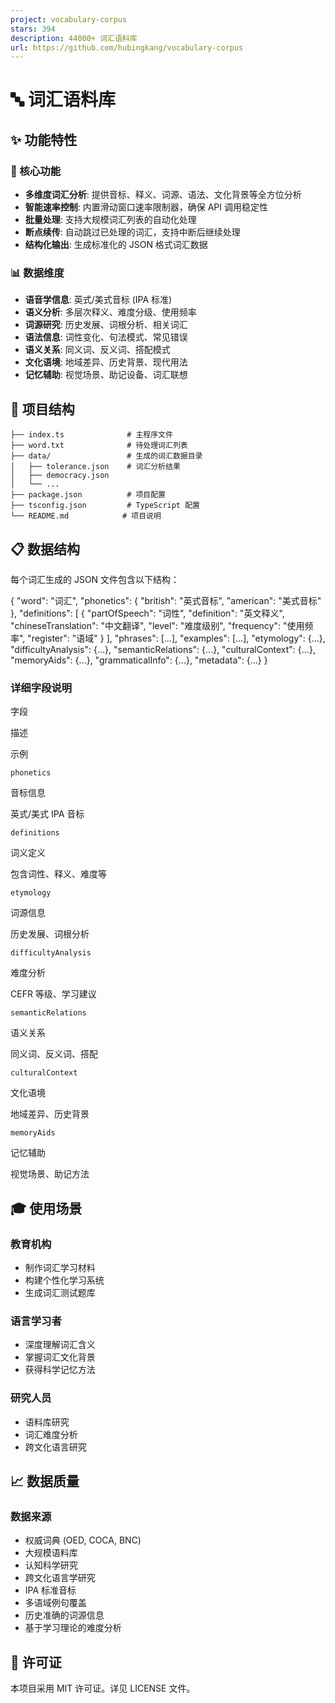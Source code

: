 ```yaml
---
project: vocabulary-corpus
stars: 394
description: 44000+ 词汇语料库
url: https://github.com/hubingkang/vocabulary-corpus
---
```


🔤 词汇语料库
========

✨ 功能特性
------

### 🎯 核心功能

-   **多维度词汇分析**: 提供音标、释义、词源、语法、文化背景等全方位分析
-   **智能速率控制**: 内置滑动窗口速率限制器，确保 API 调用稳定性
-   **批量处理**: 支持大规模词汇列表的自动化处理
-   **断点续传**: 自动跳过已处理的词汇，支持中断后继续处理
-   **结构化输出**: 生成标准化的 JSON 格式词汇数据

### 📊 数据维度

-   **语音学信息**: 英式/美式音标 (IPA 标准)
-   **语义分析**: 多层次释义、难度分级、使用频率
-   **词源研究**: 历史发展、词根分析、相关词汇
-   **语法信息**: 词性变化、句法模式、常见错误
-   **语义关系**: 同义词、反义词、搭配模式
-   **文化语境**: 地域差异、历史背景、现代用法
-   **记忆辅助**: 视觉场景、助记设备、词汇联想

📁 项目结构
-------

```
├── index.ts              # 主程序文件
├── word.txt              # 待处理词汇列表
├── data/                 # 生成的词汇数据目录
│   ├── tolerance.json    # 词汇分析结果
│   ├── democracy.json
│   └── ...
├── package.json          # 项目配置
├── tsconfig.json         # TypeScript 配置
└── README.md            # 项目说明
```

📋 数据结构
-------

每个词汇生成的 JSON 文件包含以下结构：

{
  "word": "词汇",
  "phonetics": {
    "british": "英式音标",
    "american": "美式音标"
  },
  "definitions": \[
    {
      "partOfSpeech": "词性",
      "definition": "英文释义",
      "chineseTranslation": "中文翻译",
      "level": "难度级别",
      "frequency": "使用频率",
      "register": "语域"
    }
  \],
  "phrases": \[...\],
  "examples": \[...\],
  "etymology": {...},
  "difficultyAnalysis": {...},
  "semanticRelations": {...},
  "culturalContext": {...},
  "memoryAids": {...},
  "grammaticalInfo": {...},
  "metadata": {...}
}

### 详细字段说明

字段

描述

示例

`phonetics`

音标信息

英式/美式 IPA 音标

`definitions`

词义定义

包含词性、释义、难度等

`etymology`

词源信息

历史发展、词根分析

`difficultyAnalysis`

难度分析

CEFR 等级、学习建议

`semanticRelations`

语义关系

同义词、反义词、搭配

`culturalContext`

文化语境

地域差异、历史背景

`memoryAids`

记忆辅助

视觉场景、助记方法

🎓 使用场景
-------

### 教育机构

-   制作词汇学习材料
-   构建个性化学习系统
-   生成词汇测试题库

### 语言学习者

-   深度理解词汇含义
-   掌握词汇文化背景
-   获得科学记忆方法

### 研究人员

-   语料库研究
-   词汇难度分析
-   跨文化语言研究

📈 数据质量
-------

### 数据来源

-   权威词典 (OED, COCA, BNC)
-   大规模语料库
-   认知科学研究
-   跨文化语言学研究
-   IPA 标准音标
-   多语域例句覆盖
-   历史准确的词源信息
-   基于学习理论的难度分析

📄 许可证
------

本项目采用 MIT 许可证。详见 LICENSE 文件。

